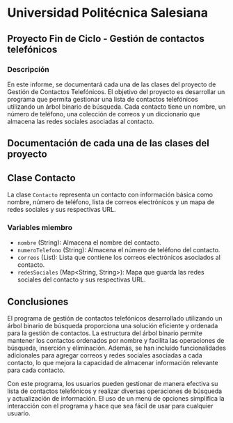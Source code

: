 # Universidad Politécnica Salesiana
## Proyecto Fin de Ciclo - Gestión de contactos telefónicos
### Descripción

En este informe, se documentará cada una de las clases del proyecto de Gestión de Contactos Telefónicos. El objetivo del proyecto es desarrollar un programa que permita gestionar una lista de contactos telefónicos utilizando un árbol binario de búsqueda. Cada contacto tiene un nombre, un número de teléfono, una colección de correos y un diccionario que almacena las redes sociales asociadas al contacto.

## Documentación de cada una de las clases del proyecto

## Clase Contacto

La clase `Contacto` representa un contacto con información básica como nombre, número de teléfono, lista de correos electrónicos y un mapa de redes sociales y sus respectivas URL.

### Variables miembro

- `nombre` (String): Almacena el nombre del contacto.
- `numeroTelefono` (String): Almacena el número de teléfono del contacto.
- `correos` (List<String>): Lista que contiene los correos electrónicos asociados al contacto.
- `redesSociales` (Map<String, String>): Mapa que guarda las redes sociales del contacto y sus respectivas URL.


## Conclusiones

El programa de gestión de contactos telefónicos desarrollado utilizando un árbol binario de búsqueda proporciona una solución eficiente y ordenada para la gestión de contactos. La estructura del árbol binario permite mantener los contactos ordenados por nombre y facilita las operaciones de búsqueda, inserción y eliminación. Además, se han incluido funcionalidades adicionales para agregar correos y redes sociales asociadas a cada contacto, lo que mejora la capacidad de almacenar información relevante para cada contacto.

Con este programa, los usuarios pueden gestionar de manera efectiva su lista de contactos telefónicos y realizar diversas operaciones de búsqueda y actualización de información. El uso de un menú de opciones simplifica la interacción con el programa y hace que sea fácil de usar para cualquier usuario.
